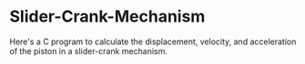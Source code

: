 # Slider-Crank-Mechanism
Here's a C program to calculate the displacement, velocity, and acceleration of the piston in a slider-crank mechanism.
